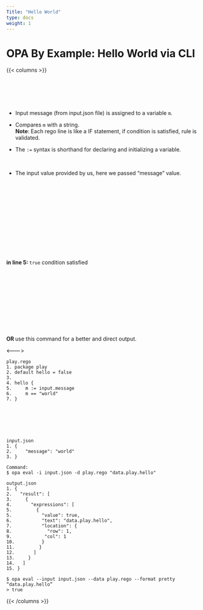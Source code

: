 ```yaml
---
Title: "Hello World"
type: docs
weight: 1
---
```


# OPA By Example: Hello World via CLI

{{< columns >}}

<br>
<br>
<br>

<br>

- Input message (from input.json file) is assigned to a variable ```m```.
- Compares ```m``` with a string. <br>
<strong>Note</strong>: Each rego line is like a IF statement, if condition is satisfied, rule is validated.

- The ```:=``` syntax is shorthand for declaring and initializing a variable.

<br>

- The input value provided by us, here we passed “message” value.

<br><br><br><br><br><br><br><br><br><br><br><br>
<strong>in line 5: </strong> ```true``` condition satisfied

<br><br><br><br><br><br><br><br><br><br>
<strong>OR </strong> 
use this command for a better and direct output.

<--->

```
play.rego
1. package play
2. default hello = false
3. 
4. hello {
5.     m := input.message		
6.     m == "world"			
7. }							

```

<br>
<br>
<br>
<br>

```
input.json
1. {
2.     "message": "world"  		
3. }
```

```
Command: 
$ opa eval -i input.json -d play.rego "data.play.hello"
```

```
output.json
1. {
2.   "result": [
3.     {
4.       "expressions": [
5.         {
5.           "value": true, 	
6.           "text": "data.play.hello",
7.           "location": {
8.             "row": 1,
9.            "col": 1
10.          }
11.         }
12.       ]
13.     }
14.   ]
15. }
```


```
$ opa eval --input input.json --data play.rego --format pretty “data.play.hello”
> true
```


{{< /columns >}}
